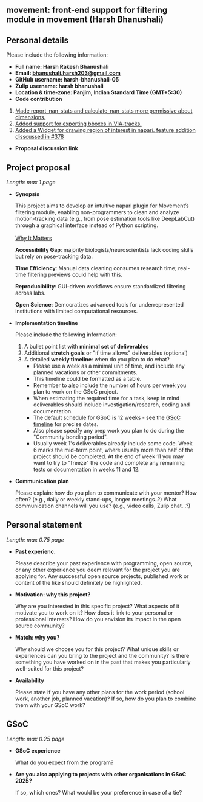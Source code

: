 ## movement: front-end support for filtering module in movement (Harsh Bhanushali)
## Personal details
Please include the following information:
- **Full name: Harsh Rakesh Bhanushali** 
- **Email: bhanushali.harsh203@gmail.com**
- **GitHub username: harsh-bhanushali-05**      
- **Zulip username: harsh bhanushali**
- **Location & time-zone: Panjim, Indian Standard Time (GMT+5:30)**
- **Code contribution**
1) [Made report_nan_stats and calculate_nan_stats more permissive about dimensions.](https://github.com/neuroinformatics-unit/movement/pull/481)
2) [Added support for exporting bboxes in VIA-tracks.](https://github.com/neuroinformatics-unit/movement/pull/497)
3) [Added a Widget for drawing region of interest in napari. feature addition disscussed in #378](https://github.com/neuroinformatics-unit/movement/pull/489)

- **Proposal discussion link**
  
## Project proposal 
_Length: max 1 page_

- **Synopsis**

  This project aims to develop an intuitive napari plugin for Movement’s filtering module, enabling non-programmers to clean and analyze motion-tracking data (e.g., from pose estimation tools like DeepLabCut) through a graphical interface instead of Python scripting. <br><br>
    <u>Why It Matters</u>

    <b>Accessibility Gap</b>: majority biologists/neuroscientists lack coding skills but rely on pose-tracking data.

    <b>Time Efficiency</b>: Manual data cleaning consumes research time; real-time filtering previews could help with this.

    <b>Reproducibility</b>: GUI-driven workflows ensure standardized filtering across labs.

    <b>Open Science</b>: Democratizes advanced tools for underrepresented institutions with limited computational resources.


- **Implementation timeline**

    Please include the following information:
    1. A bullet point list with **minimal set of deliverables**
    2. Additional **stretch goals** or "if time allows" deliverables (optional)
    3. A detailed **weekly timeline**: when do you plan to do what? 
        - Please use a week as a minimal unit of time, and include any planned vacations or other commitments. 
        - This timeline could be formatted as a table. 
        - Remember to also include the number of hours per week you plan to work on the GSoC project. 
        - When estimating the required time for a task, keep in mind deliverables should include investigation/research, coding and documentation. 
        - The default schedule for GSoC is 12 weeks - see the [GSoC timeline](https://developers.google.com/open-source/gsoc/timeline) for precise dates. 
        - Also please specify any prep work you plan to do during the "Community bonding period".
        - Usually week 1's deliverables already include some code. Week 6 marks the mid-term point, where usually more than half of the project should be completed. At the end of week 11 you may want to try to "freeze" the code and complete any remaining tests or documentation in weeks 11 and 12.

- **Communication plan**

    Please explain: how do you plan to communicate with your mentor? How often? (e.g., daily or weekly stand-ups, longer meetings..?) What communication channels will you use? (e.g., video calls, Zulip chat...?)

## Personal statement

_Length: max 0.75 page_

- **Past experienc.** 

    Please describe your past experience with programming, open source, or any other experience you deem relevant for the project you are applying for. Any successful open source projects, published work or content of the like should definitely be highlighted.
- **Motivation: why this project?**

    Why are you interested in this specific project? What aspects of it motivate you to work on it? How does it link to your personal or professional interests? How do you envision its impact in the open source community?
- **Match: why you?**

    Why should we choose you for this project? What unique skills or experiences can you bring to the project and the community? Is there something you have worked on in the past that makes you particularly well-suited for this project?
- **Availability**

    Please state if you have any other plans for the work period (school work, another job, planned vacation)? If so, how do you plan to combine them with your GSoC work?

## GSoC

_Length: max 0.25 page_

- **GSoC experience**

    What do you expect from the program?

- **Are you also applying to projects with other organisations in GSoC 2025?**

    If so, which ones? What would be your preference in case of a tie?
